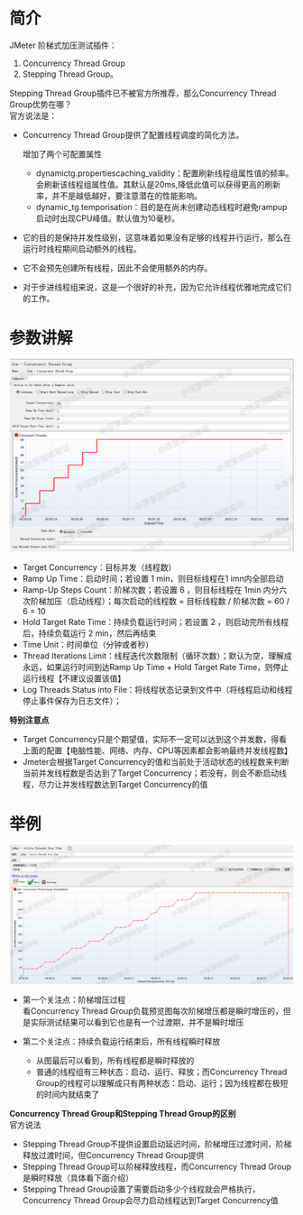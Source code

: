 # 简介
JMeter 阶梯式加压测试插件：
1. Concurrency Thread Group
2. Stepping Thread Group。 

Stepping Thread Group插件已不被官方所推荐，那么Concurrency Thread Group优势在哪？  
官方说法是：
* Concurrency Thread Group提供了配置线程调度的简化方法。

    增加了两个可配置属性
  * dynamictg.propertiescaching_validity：配置刷新线程组属性值的频率。会刷新该线程组属性值。其默认是20ms,降低此值可以获得更高的刷新率，并不是越低越好，要注意潜在的性能影响。
  * dynamic_tg.temporisation：目的是在尚未创建动态线程时避免rampup启动时出现CPU峰值。默认值为10毫秒。

* 它的目的是保持并发性级别，这意味着如果没有足够的线程并行运行，那么在运行时线程期间启动额外的线程。

* 它不会预先创建所有线程，因此不会使用额外的内存。

* 对于步进线程组来说，这是一个很好的补充，因为它允许线程优雅地完成它们的工作。

# 参数讲解
![img.png](imgs/img.png)
* Target Concurrency：目标并发（线程数）
* Ramp Up Time：启动时间；若设置 1 min，则目标线程在1 imn内全部启动
* Ramp-Up Steps Count：阶梯次数；若设置 6 ，则目标线程在 1min 内分六次阶梯加压（启动线程）；每次启动的线程数 = 目标线程数 / 阶梯次数 = 60 / 6 = 10
* Hold Target Rate Time：持续负载运行时间；若设置 2 ，则启动完所有线程后，持续负载运行 2 min，然后再结束
* Time Unit：时间单位（分钟或者秒）
* Thread Iterations Limit：线程迭代次数限制（循环次数）；默认为空，理解成永远，如果运行时间到达Ramp Up Time + Hold Target Rate Time，则停止运行线程【不建议设置该值】
* Log Threads Status into File：将线程状态记录到文件中（将线程启动和线程停止事件保存为日志文件）；


**特别注意点**
* Target Concurrency只是个期望值，实际不一定可以达到这个并发数，得看上面的配置【电脑性能、网络、内存、CPU等因素都会影响最终并发线程数】
* Jmeter会根据Target Concurrency的值和当前处于活动状态的线程数来判断当前并发线程数是否达到了Target Concurrency；若没有，则会不断启动线程，尽力让并发线程数达到Target Concurrency的值

# 举例
![img_1.png](imgs/img_1.png)
* 第一个关注点：阶梯增压过程  
看Concurrency Thread Group负载预览图每次阶梯增压都是瞬时增压的，但是实际测试结果可以看到它也是有一个过渡期，并不是瞬时增压

* 第二个关注点：持续负载运行结束后，所有线程瞬时释放
  * 从图最后可以看到，所有线程都是瞬时释放的
  * 普通的线程组有三种状态：启动、运行、释放；而Concurrency Thread Group的线程可以理解成只有两种状态：启动、运行；因为线程都在极短的时间内就结束了


**Concurrency Thread Group和Stepping Thread Group的区别**  
官方说法
* Stepping Thread Group不提供设置启动延迟时间，阶梯增压过渡时间，阶梯释放过渡时间，但Concurrency Thread Group提供
* Stepping Thread Group可以阶梯释放线程，而Concurrency Thread Group是瞬时释放（具体看下面介绍）
* Stepping Thread Group设置了需要启动多少个线程就会严格执行，Concurrency Thread Group会尽力启动线程达到Target Concurrency值